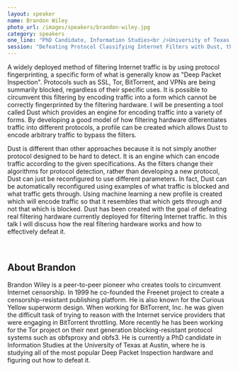 ```yaml
---
layout: speaker
name: Brandon Wiley
photo_url: /images/speakers/brandon-wiley.jpg
category: speakers
one_line: "PhD Candidate, Information Studies<br />University of Texas at Austin"
session: "Defeating Protocol Classifying Internet Filters with Dust, the Polymorphic Protocol Engine"
---
```


A widely deployed method of filtering Internet traffic is by using protocol fingerprinting, a specific form of what is generally know as "Deep Packet Inspection". Protocols such as SSL, Tor, BitTorrent, and VPNs are being summarily blocked, regardless of their specific uses. It is possible to circumvent this filtering by encoding traffic into a form which cannot be correctly fingerprinted by the filtering hardware. I will be presenting a tool called Dust which provides an engine for encoding traffic into a variety of forms. By developing a good model of how filtering hardware differentiates traffic into different protocols, a profile can be created which allows Dust to encode arbitrary traffic to bypass the filters.

Dust is different than other approaches because it is not simply another protocol designed to be hard to detect. It is an engine which can encode traffic according to the given specifications. As the filters change their algorithms for protocol detection, rather than developing a new protocol, Dust can just be reconfigured to use different parameters. In fact, Dust can be automatically reconfigured using examples of what traffic is blocked and what traffic gets through. Using machine learning a new profile is created which will encode traffic so that it resembles that which gets through and not that which is blocked. Dust has been created with the goal of defeating real filtering hardware currently deployed for filtering Internet traffic. In this talk I will discuss how the real filtering hardware works and how to effectively defeat it.

<br/>

## About Brandon
Brandon Wiley is a peer-to-peer pioneer who creates tools to circumvent Internet censorship. In 1999 he co-founded the Freenet project to create a censorship-resistant publishing platform. He is also known for the Curious Yellow superworm design. When working for BitTorrent, Inc. he was given the difficult task of trying to reason with the Internet service providers that were engaging in BitTorrent throttling. More recently he has been working for the Tor project on their next generation blocking-resistant protocol systems such as obfsproxy and obfs3. He is currently a PhD candidate in Information Studies at the University of Texas at Austin, where he is studying all of the most popular Deep Packet Inspection hardware and figuring out how to defeat it.
